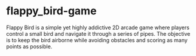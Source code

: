 # flappy_bird-game
Flappy Bird is a simple yet highly addictive 2D arcade game where players control a small bird and navigate it through a series of pipes. The objective is to keep the bird airborne while avoiding obstacles and scoring as many points as possible.
